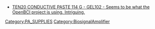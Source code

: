 -   [TEN20 CONDUCTIVE PASTE 114 G - GEL102 - Seems to be what the
    OpenBCI project is using.
    Intriguing.](http://www.biopac.com/ten20-conductivegel)

[Category:PA_SUPPLIES](Category:PA_SUPPLIES)
[Category:BiosignalAmplifier](Category:BiosignalAmplifier)
